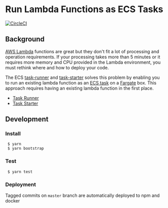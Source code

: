 # Run Lambda Functions as ECS Tasks

[![CircleCI](https://circleci.com/gh/developmentseed/lambda-ecs-runner.svg?style=svg)](https://circleci.com/gh/developmentseed/lambda-ecs-runner)


## Background

[AWS Lambda](https://aws.amazon.com/lambda/) functions are great but they don't fit a lot of processing and operation requirements. If your processing takes more than 5 minutes or it requires more memory and CPU provided in the Lambda environment, you must rethink where and how to deploy your code.

The ECS [task-runner](https://npmjs.com/package/@developmentseed/task-runner) and [task-starter](https://npmjs.com/package/@developmentseed/task-starter) solves this problem by enabling you to run an existing lambda function as an [ECS task](https://aws.amazon.com/ecs/) on a [Fargate](https://aws.amazon.com/fargate/) box. This approach requires having an existing lambda function in the first place.

- [Task Runner](task-runner/README.md)
- [Task Starter](task-starter/README.md)

## Development

### Install

     $ yarn
     $ yarn bootstrap

### Test
    
     $ yarn test

### Deployment

Tagged commits on `master` branch are automatically deployed to npm and docker
